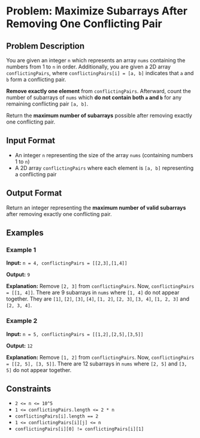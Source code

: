 
# Problem: Maximize Subarrays After Removing One Conflicting Pair

## Problem Description
You are given an integer `n` which represents an array `nums` containing the numbers from 1 to `n` in order. Additionally, you are given a 2D array `conflictingPairs`, where `conflictingPairs[i] = [a, b]` indicates that `a` and `b` form a conflicting pair.

**Remove exactly one element** from `conflictingPairs`. Afterward, count the number of subarrays of `nums` which **do not contain both `a` and `b`** for any remaining conflicting pair `[a, b]`.

Return the **maximum number of subarrays** possible after removing exactly one conflicting pair.

## Input Format

- An integer `n` representing the size of the array `nums` (containing numbers 1 to `n`)
- A 2D array `conflictingPairs` where each element is `[a, b]` representing a conflicting pair

## Output Format

Return an integer representing the **maximum number of valid subarrays** after removing exactly one conflicting pair.

## Examples

### Example 1
**Input:** `n = 4, conflictingPairs = [[2,3],[1,4]]`<br/>

**Output:** `9`<br/>

**Explanation:** Remove `[2, 3]` from `conflictingPairs`. Now, `conflictingPairs = [[1, 4]]`. There are 9 subarrays in `nums` where `[1, 4]` do not appear together. They are `[1]`, `[2]`, `[3]`, `[4]`, `[1, 2]`, `[2, 3]`, `[3, 4]`, `[1, 2, 3]` and `[2, 3, 4]`.

### Example 2
**Input:** `n = 5, conflictingPairs = [[1,2],[2,5],[3,5]]`<br/>

**Output:** `12`<br/>

**Explanation:** Remove `[1, 2]` from `conflictingPairs`. Now, `conflictingPairs = [[2, 5], [3, 5]]`. There are 12 subarrays in `nums` where `[2, 5]` and `[3, 5]` do not appear together.

## Constraints
- `2 <= n <= 10^5`
- `1 <= conflictingPairs.length <= 2 * n`
- `conflictingPairs[i].length == 2`
- `1 <= conflictingPairs[i][j] <= n`
- `conflictingPairs[i][0] != conflictingPairs[i][1]`


